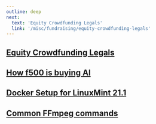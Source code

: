 ```yaml
---
outline: deep
next:
  text: 'Equity Crowdfunding Legals'
  link: '/misc/fundraising/equity-crowdfunding-legals'
---
```


## [Equity Crowdfunding Legals](./fundraising/equity-crowdfunding-legals.md)
## [How f500 is buying AI](./saastr23/f500aiadoption.md)
## [Docker Setup for LinuxMint 21.1](./docker-linuxmint/index.md)
## [Common FFmpeg commands](./ffmpeg/)
